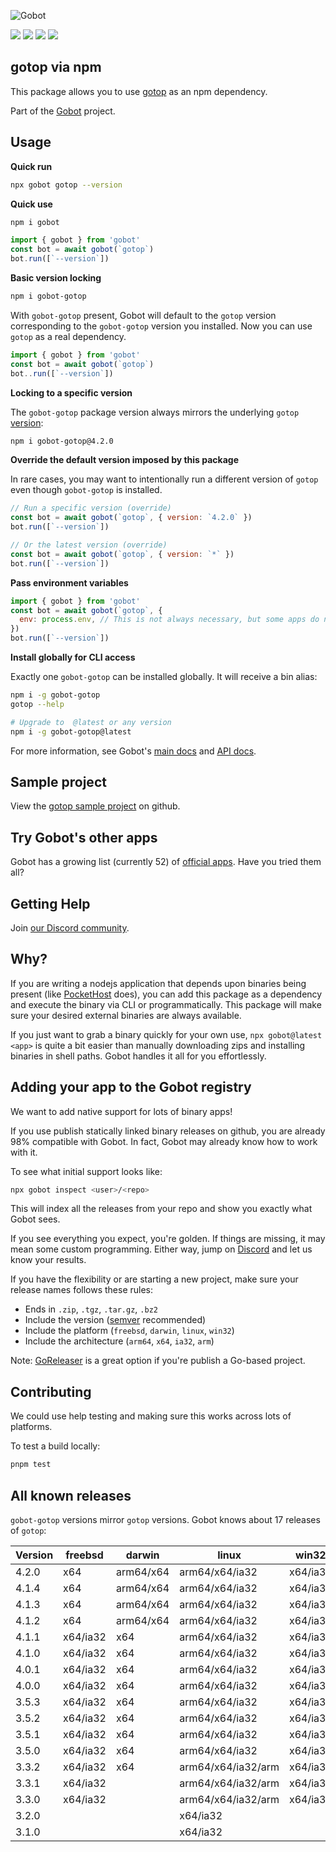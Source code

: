 ![Gobot](https://raw.githubusercontent.com/benallfree/gobot/v1.0.0-alpha.34/assets/gobot-banner-300x.png)

![](https://img.shields.io/npm/v/gobot-gotop) ![](https://img.shields.io/npm/dt/gobot-gotop) ![](https://img.shields.io/github/commit-activity/t/benallfree/gobot) ![](https://img.shields.io/github/stars/benallfree/gobot)

## gotop via npm

This package allows you to use [gotop](https://github.com/xxxserxxx/gotop) as an npm dependency.

Part of the [Gobot](https://www.npmjs.com/package/gobot) project.

## Usage

**Quick run**

```bash
npx gobot gotop --version
```

**Quick use**

```bash
npm i gobot
```

```js
import { gobot } from 'gobot'
const bot = await gobot(`gotop`)
bot.run([`--version`])
```

**Basic version locking**

```bash
npm i gobot-gotop
```

With `gobot-gotop` present, Gobot will default to the `gotop` version corresponding to the `gobot-gotop` version you installed. Now you can use `gotop` as a real dependency.

```js
import { gobot } from 'gobot'
const bot = await gobot(`gotop`)
bot..run([`--version`])
```

**Locking to a specific version**

The `gobot-gotop` package version always mirrors the underlying `gotop` [version](#all-known-releases):

```bash
npm i gobot-gotop@4.2.0
```

**Override the default version imposed by this package**

In rare cases, you may want to intentionally run a different version of `gotop` even though `gobot-gotop` is installed.

```js
// Run a specific version (override)
const bot = await gobot(`gotop`, { version: `4.2.0` })
bot.run([`--version`])

// Or the latest version (override)
const bot = await gobot(`gotop`, { version: `*` })
bot.run([`--version`])
```

**Pass environment variables**

```js
import { gobot } from 'gobot'
const bot = await gobot(`gotop`, {
  env: process.env, // This is not always necessary, but some apps do need it
})
bot.run([`--version`])
```

**Install globally for CLI access**

Exactly one `gobot-gotop` can be installed globally. It will receive a bin alias:

```bash
npm i -g gobot-gotop
gotop --help

# Upgrade to  @latest or any version
npm i -g gobot-gotop@latest
```

For more information, see Gobot's [main docs](https://www.npmjs.com/package/gobot) and [API docs](https://github.com/benallfree/gobot/blob/v1.0.0-alpha.34/docs/readme.md).

## Sample project

View the [gotop sample project](https://github.com/benallfree/gobot/tree/v1.0.0-alpha.34/src/apps/gotop/sample-project) on github.

## Try Gobot's other apps

Gobot has a growing list (currently 52) of [official apps](https://www.npmjs.com/package/gobot#official-gobot-apps). Have you tried them all?

## Getting Help

Join [our Discord community](https://discord.gg/977kMmFnXc).

## Why?

If you are writing a nodejs application that depends upon binaries being present (like [PocketHost](https://github.com/pockethost/pockethost) does), you can add this package as a dependency and execute the binary via CLI or programmatically. This package will make sure your desired external binaries are always available.

If you just want to grab a binary quickly for your own use, `npx gobot@latest <app>` is quite a bit easier than manually downloading zips and installing binaries in shell paths. Gobot handles it all for you effortlessly.

## Adding your app to the Gobot registry

We want to add native support for lots of binary apps!

If you use publish statically linked binary releases on github, you are already 98% compatible with Gobot. In fact, Gobot may already know how to work with it.

To see what initial support looks like:

```bash
npx gobot inspect <user>/<repo>
```

This will index all the releases from your repo and show you exactly what Gobot sees.

If you see everything you expect, you're golden. If things are missing, it may mean some custom programming. Either way, jump on [Discord](https://discord.gg/977kMmFnXc) and let us know your results.

If you have the flexibility or are starting a new project, make sure your release names follows these rules:

- Ends in `.zip`, `.tgz`, `.tar.gz`, `.bz2`
- Include the version ([semver](https://semver.org) recommended)
- Include the platform (`freebsd`, `darwin`, `linux`, `win32`)
- Include the architecture (`arm64`, `x64`, `ia32`, `arm`)

Note: [GoReleaser](https://goreleaser.com/) is a great option if you're publish a Go-based project.

## Contributing

We could use help testing and making sure this works across lots of platforms.

To test a build locally:

```bash
pnpm test
```

## All known releases

`gobot-gotop` versions mirror `gotop` versions. Gobot knows about 17 releases of `gotop`:

| Version | freebsd  | darwin    | linux              | win32    |
| ------- | -------- | --------- | ------------------ | -------- |
| 4.2.0   | x64      | arm64/x64 | arm64/x64/ia32     | x64/ia32 |
| 4.1.4   | x64      | arm64/x64 | arm64/x64/ia32     | x64/ia32 |
| 4.1.3   | x64      | arm64/x64 | arm64/x64/ia32     | x64/ia32 |
| 4.1.2   | x64      | arm64/x64 | arm64/x64/ia32     | x64/ia32 |
| 4.1.1   | x64/ia32 | x64       | arm64/x64/ia32     | x64/ia32 |
| 4.1.0   | x64/ia32 | x64       | arm64/x64/ia32     | x64/ia32 |
| 4.0.1   | x64/ia32 | x64       | arm64/x64/ia32     | x64/ia32 |
| 4.0.0   | x64/ia32 | x64       | arm64/x64/ia32     | x64/ia32 |
| 3.5.3   | x64/ia32 | x64       | arm64/x64/ia32     | x64/ia32 |
| 3.5.2   | x64/ia32 | x64       | arm64/x64/ia32     | x64/ia32 |
| 3.5.1   | x64/ia32 | x64       | arm64/x64/ia32     | x64/ia32 |
| 3.5.0   | x64/ia32 | x64       | arm64/x64/ia32     | x64/ia32 |
| 3.3.2   | x64/ia32 | x64       | arm64/x64/ia32/arm | x64/ia32 |
| 3.3.1   | x64/ia32 |           | arm64/x64/ia32/arm | x64/ia32 |
| 3.3.0   | x64/ia32 |           | arm64/x64/ia32/arm | x64/ia32 |
| 3.2.0   |          |           | x64/ia32           |          |
| 3.1.0   |          |           | x64/ia32           |          |
